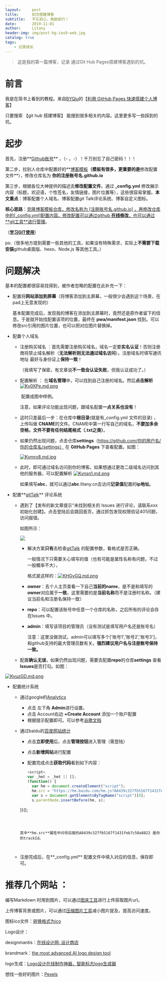 ```yaml
---
layout:     post
title:      初次搭建博客
subtitle:   不忘初心，勉励前行！
date:       2019-11-01
author:     Litany
header-img: img/post-bg-ios9-web.jpg
catalog: true
tags:
    - 记录成长
---
```



> 这是我的第一篇博客，记录 通过Git Hub Pages搭建博客遇到的坑。



# 前言

我是在简书上看到的教程。来自[BYQiu](https://www.jianshu.com/u/e71990ada2fd)的【[利用 GitHub Pages 快速搭建个人博客](https://www.jianshu.com/p/e68fba58f75c)】

只要搜索 【git hub 搭建博客】  能搜到很多相关的内容。这里更多写一些踩到的坑。




# 起步

首先，注册**[Github账号](https://github.com/)**  ，（- 。-）！千万别忘了自己密码！！！



第二步，拉别人仓库中配置好的**[博客模板](https://github.com/litany-lty/litany-lty.github.io)**（模板有很多，更重要的是**修改配置文件**），修改仓库名为  **你的注册账号名.github.io**



第三步，根据各位大神提供的描述去**修改配置文件**。通过  **_config.yml** 修改展示内容（标题，欢迎语，个性签名，友情链接，图片位置等），这些很容易掌握。**本文重点**：博客配置个人域名、博客配置git Talk评论系统、博客自定义图标。



**核心思路**：<u>克隆博客模板仓库，修改名称为 [注册账号名.github.io] ，再修改仓库中的[_config.yml]配置内容。修改配置可以通过github  **在线修改**，也可以通过**[git工具](https://git-scm.com/)**进行管理</u>。

（[**学习GIT使用**](https://www.liaoxuefeng.com/wiki/896043488029600)）

ps:（很多地方提到需要一些其他的工具，如果没有特殊需求，实际上**不需要下载安装**github桌面版、hexo、Node.js 等其他工具。）




# 问题解决

基本的配置都很容易找得到，被作者忽略的配置在此补充一下：



- 配置将**网站添加到屏幕**（将博客添加到主屏幕，一般很少会遇到这个场景，在pad上无意发现的）

  基本配置完成后，发现我的博客在添加到主屏幕时，竟然还是原作者留下的信息。于是就开始找配置该项的位置，最终在 **pwa/manifest.json** 找到。可以修改src引用的图片位置，也可以把对应图片替换掉。




- 配置个人域名

  - 注册购买域名 ：首先需要注册购买域名，域名一定要**实名认证**！否则注册商将禁止域名解析（**无法解析则无法通过域名访问**）。注册域名时填写通讯地址 最好与身份证上**保持一致**！
  
    （我填写了保密，有文章说**不一致会认证失败**，但我认证成功了。）
  
    

  - 配置解析 ： 在**域名管理**中，可以找到自己注册的域名。然后**点击解析**[![Kv0XPe.md.png](https://s2.ax1x.com/2019/11/04/Kv0XPe.md.png)](https://imgchr.com/i/Kv0XPe)
  
    ​	配置成图中样例。

    注意，如果评论功能出现问题，跟域名配置**一点关系也没有**！

    
  
  - 这时只差最后一步：在仓库中**根目录**(就是有_config.yml 文件的目录) ，上传叫做 **CNAME**的文件。CNAME中第一行写自己的域名，**不要加多余空格，文件不要有任何结尾格式（.txt之类）**。
  

  
  - 如果仍然出现问题，点击仓库**settings**（https://github.com/你的用户名/你的仓库名/settings） 在 **GitHub Pages** 下查看配置。如图：
  
    [![Kvmro8.md.jpg](https://s2.ax1x.com/2019/11/04/Kvmro8.md.jpg)](https://imgchr.com/i/Kvmro8)
  
  
  
  
  
  - 此时，即可通过域名访问到你的博客。如果想通过更改二级域名访问到其他的服务器，可以配置解析 [![Kvnsn1.md.png](https://s2.ax1x.com/2019/11/04/Kvnsn1.md.png)](https://imgchr.com/i/Kvnsn1)
  
    
    如果填写**abc**，就可以通过**abc**.litany.cn去访问**记录值**配置的**ip地址**。
  
   



- 配置**[gitTalk](https://github.com/gitalk/gitalk)** 评论系统

  - 遇到了【发布的新文章提示“未找到相关的 Issues 进行评论，请联系xxx初始化创建】。点击登陆后会跳回首页，通过抓包发现权限验证401问题，访问报错。	

    如图所示：

    ![](https://camo.githubusercontent.com/c166b2bf7fda3f305d5fa7ab30019b9bdc981716/68747470733a2f2f692e6c6f6c692e6e65742f323031382f30352f31372f356166636534666139383734652e6a7067)

    - 解决方案**只有**去检查[gitTalk](https://github.com/gitalk/gitalk) 的配置参数，看格式是否正确。

      一般情况下只需要关心填写的值（也有可能是属性名称有问题，不过一般概率不大），

      格式是这样的：[![KHGyGQ.md.png](https://s2.ax1x.com/2019/11/01/KHGyGQ.md.png)](https://imgchr.com/i/KHGyGQ)

    - **owner**：去个人主页查看一下自己**当前的name**，是不是和填写的**owner**对应属于**一致**，这里需要的是**当前名称**而不是注册时名称。（建议当前名和注册名保持一致）

    - **repo**：可以配置该账号中任意一个仓库的名称，之后所有的评论会存在Issues 中。

    - **admin**：填写该项目的管理员（没有测试是填写用户名还是账号名）

      注意：这里没做测试，admin可以填写多个['账号1','账号2','账号3']，和github支持的最大管理员数有关。**强烈建议用户名与注册账号保持一致。**
    
    
    
  - 配置**确认无误**，如果仍然出现问题，需要去配置**repo**的仓库**settings** 查看**Issues**是否打勾。如图：

[![KvuzGD.md.png](https://s2.ax1x.com/2019/11/04/KvuzGD.md.png)](https://imgchr.com/i/KvuzGD)



- 配置统计系统

  - 通过google的[Analytics](https://analytics.google.com/)

    - 点击 左下角 **Admin**进行设置。
    - 点击 Account右边 **+Create Account** 添加一个账户配置
    - 根据提示配置即可。可以参考[谷歌文档](https://support.google.com/analytics/answer/1009694?hl=en)
  
  
  
  - 通过baidu的[百度网站统计](https://tongji.baidu.com/web/welcome/basic)
  
    - 点击**立即使用**后，点击**管理按钮**进入管理（需登陆）
  
    - 点击**新增网站**进行配置
  
    - 配置完成点击**获取代码**看到如下内容：
  
      ```javascript
      <script>
      var _hmt = _hmt || [];
      (function() {
        var hm = document.createElement("script");
        hm.src = "https://hm.baidu.com/hm.js?A8439c327fb5167f1431feb7c50a8822";
        var s = document.getElementsByTagName("script")[0]; 
        s.parentNode.insertBefore(hm, s);
    })();
      </script>
      ```
  
    
  
    其中**hm.src**属性中问号后面的A8439c327fb5167f1431feb7c50a8822 是你的trackId。
  
    
  
  - 注册完成后，在**_config.yml** 配置文件中填入对应的信息，保存即可。
  
  


# 推荐几个网站 ：

编写Markdown 时用到图片，可以通过[图床工具](https://imgchr.com/)进行上传获取图片url。

上传博客背景或图片，可以通过[压缩图片工具](https://imageoptim.com/online)减小图片提及，提高访问速度。

图标ico文件：[转换格式为ico](https://www.aconvert.com/cn/icon/png-to-ico/)



Logo设计：

designmantis：[在线设计网: 设计商店](www.designmantic.com)

brandmark：[the most advanced AI logo design tool](https://brandmark.io/)

logo生成：[Logo设计在线制作神器，智能标志logo生成器](https://www.logosc.cn/)



想找一些好的图片：[Pexels](https://www.pexels.com/)